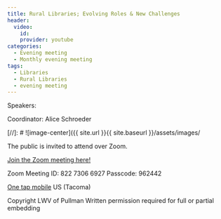 ```yaml
---
title: Rural Libraries; Evolving Roles & New Challenges
header:
  video:
    id:
    provider: youtube
categories:
  - Evening meeting
  - Monthly evening meeting
tags:
  - Libraries
  - Rural Libraries
  - evening meeting
---
```


Speakers:

Coordinator: Alice Schroeder


[//]: # ![image-center]({{ site.url }}{{ site.baseurl }}/assets/images/

The public is invited to attend over Zoom.

[Join the Zoom meeting here!](https://us02web.zoom.us/j/82273066927?pwd=SFlCS05MN2g2bjhuS0xzZ2ppeWNLdz09)

Zoom Meeting ID: 822 7306 6927  Passcode: 962442

[One tap mobile](tel:+12532158782,,82273066927#) US (Tacoma)

Copyright LWV of Pullman
Written permission required for full or partial embedding

<!---change the title to whatever you want the post to be titled
change the ID out to the end of the youtube link https://youtu.be/r61ARK4Qv9c -->
